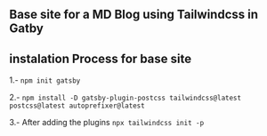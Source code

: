 ## Base site for a MD Blog using Tailwindcss in Gatby

## instalation Process for base site
1.- ```npm init gatsby```

2.- 
```npm install -D gatsby-plugin-postcss tailwindcss@latest postcss@latest autoprefixer@latest```

3.- After adding the plugins
```npx tailwindcss init -p```